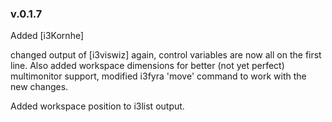 ### v.0.1.7

Added [i3Kornhe] 

changed output of [i3viswiz] again, control variables are now all on the first line. Also added workspace dimensions for better (not yet perfect) multimonitor support, modified i3fyra 'move' command to work with the new changes.

Added workspace position to i3list output.
